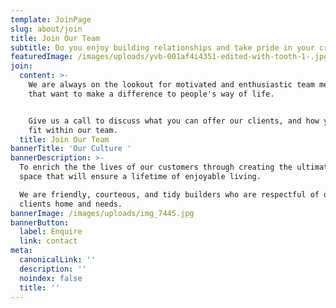 ```yaml
---
template: JoinPage
slug: about/join
title: Join Our Team
subtitle: Do you enjoy building relationships and take pride in your craft?
featuredImage: /images/uploads/yvb-001af4i4351-edited-with-tooth-1-.jpg
join:
  content: >-
    We are always on the lookout for motivated and enthusiastic team members
    that want to make a difference to people's way of life.


    Give us a call to discuss what you can offer our clients, and how you can
    fit within our team.
  title: Join Our Team
bannerTitle: 'Our Culture '
bannerDescription: >-
  To enrich the the lives of our customers through creating the ultimate outdoor
  space that will ensure a lifetime of enjoyable living.

  We are friendly, courteous, and tidy builders who are respectful of our
  clients home and needs.
bannerImage: /images/uploads/img_7445.jpg
bannerButton:
  label: Enquire
  link: contact
meta:
  canonicalLink: ''
  description: ''
  noindex: false
  title: ''
---
```


